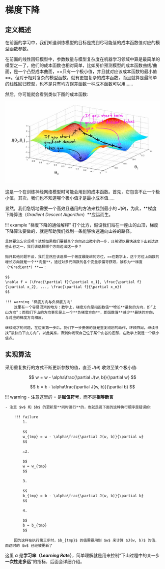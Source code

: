 # 梯度下降

## 定义概述

在前面的学习中，我们知道训练模型的目标是找到尽可能低的成本函数值对应的模型函数参数。

在前面的线性回归模型中，参数数量与模型复杂度在机器学习领域中算是最简单的模型之一了，他们的成本函数也相对简单，比如房价预测模型的成本函数曲线/曲面，是一个凸型成本曲面，==只有一个极小值，并且就对应该成本函数的最小值==。但对于相对复杂的模型函数，就有更加复杂的成本函数，而且就算是最简单的线性回归模型，也不是只有均方误差函数一种成本函数可以用......

然后，你可能就会看到类似下图的成本函数:

![复杂复杂成本函数](../assets/ml.assets/gradient/gradient_descent_0.jpg)

这是一个在训练神经网络模型时可能会用到的成本函数。首先，它包含不止一个极小值，其次，我们也不知道哪个极小值才是最小成本值.....

显然，我们急切地需要一个高效且通用的方法来找到最小的 $J(\theta)$，为此，**梯度下降算法（*Gradient Descent Algorithm*）**应运而生。

!!! example "梯度下降的通俗解释"
    打个比方，假设我们站在一座山的山顶，梯度下降算法要做的，就是帮助我们找到一条能够快速通向山谷的路径。
    
    具体要怎么实现呢？试想如果我们要朝某个方向迈出微小的一步，且希望以最快速度下山到达这些山谷之一，我们该选择哪个方向迈出这一步？
    
    抛开其他问题不谈，我们显然应该选择一个坡度最陡峭的方位，==在数学上，这个方位上函数的增长方向就是一个**向量**，通过对多元函数的各个变量求偏导获取，被称为**梯度（*Gradient*）**==：

    $$
    \nabla f = (\frac{\partial f}{\partial x_1}, \frac{\partial f}{\partial x_2}, ..., \frac{\partial f}{\partial x_n})
    $$

    !!! warning "梯度方向与负梯度方向"
        这里有一个容易混淆的地方：数学上，梯度方向是指函数值**增长**最快的方向，即“上山方向”；而我们下山的方向事实是上一个**负梯度方向**，即函数值**减少**最快的方向，与对应的梯度方向相反。

    继续刚才的问题，在迈出第一步后，我们下一步要做的就是重复刚刚的动作，环顾四周，继续寻找“最快的下山方向”，以此类推，直到你发现自己位于某个山谷的底部，在数学上就是一个极小值点。

## 实现算法

采用重复执行的方式不断更新参数的值，直至 $J(\theta)$ 收敛至某个极小值:

$$
w = w - \alpha\frac{\partial J(w, b)}{\partial w}
$$

$$
b = b - \alpha\frac{\partial J(w, b)}{\partial b}
$$

!!! warning
    - 注意这里的 $=$ 是**赋值符号**，而不是**相等断言**

    - 注意 $w$ 和 $b$ 的更新是**同时进行**的，也就是说下面的这种执行顺序是错误的:

        !!! failure
            1.

            $$
            w_{tmp} = w - \alpha\frac{\partial J(w, b)}{\partial w}
            $$

            ⚠️2.

            $$
            w = w_{tmp}
            $$

            3.

            $$ 
            b_{tmp} = b - \alpha\frac{\partial J(w, b)}{\partial b}
            $$

            4.

            $$
            b = b_{tmp}
            $$

        因为这样在执行第三步时，$b_{tmp}$ 的值需要用到 $w$ 来计算 $J(w, b)$ 的值，而这时的 $w$ 已经被更新了

这里 $\alpha$ 是**学习率（*Learning Rate*）**，简单理解就是用来控制“下山过程中的某一步**一次性走多远**”的指标，后面会详细介绍。
